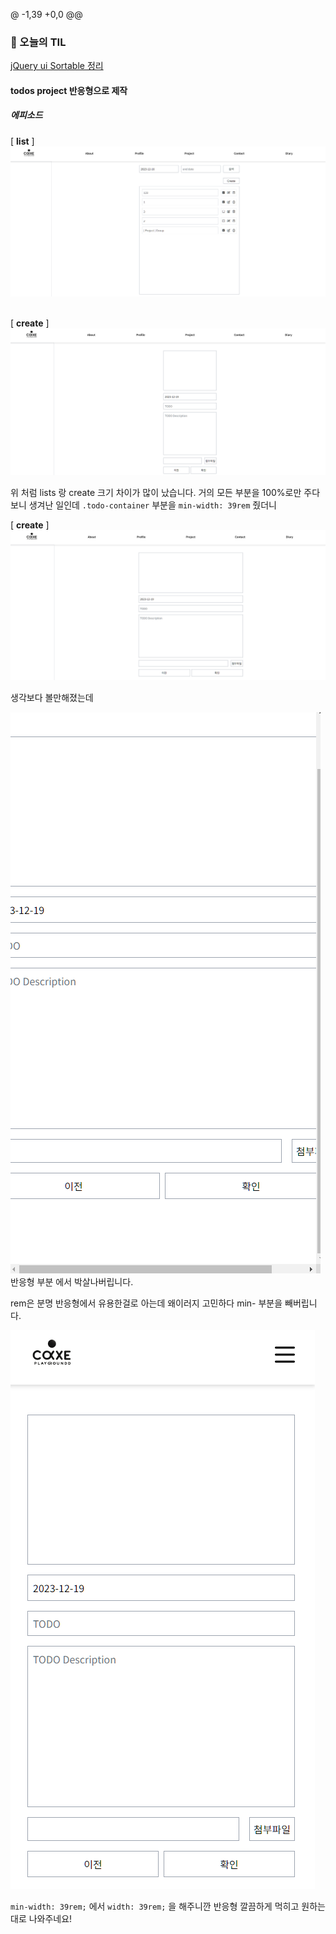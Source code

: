 @ -1,39 +0,0 @@
### 🐥 오늘의 TIL

[ jQuery ui Sortable 정리 ](https://github.com/GangOn0215/dev-til/blob/4886a5d4340bed6229f05e98a64778223cfc954d/DEV/Backend/Framework/Laravel/image-upload.md)


#### todos project 반응형으로 제작

##### 에피소드

[ **list** ]
![Alt text](../../../dev/assets/images/20231219/todos-1.png)
<br><br>

[ **create** ]
![Alt text](../../../dev/assets/images/20231219/1-1.png)

위 처럼 lists 랑 create 크기 차이가 많이 났습니다.
거의 모든 부분을 100%로만 주다보니 생겨난 일인데 `.todo-container` 부분을 `min-width: 39rem` 줬더니

[ **create** ]
![Alt text](../../../dev/assets/images/20231219/1-2.png)

생각보다 볼만해졌는데 

![Alt text](../../../dev/assets/images/20231219/1-3.png)
반응형 부분 에서 박살나버립니다.

rem은 분명 반응형에서 유용한걸로 아는데 왜이러지 고민하다 min- 부분을 빼버립니다.

![Alt text](../../../dev/assets/images/20231219/1-4.png)

`min-width: 39rem;` 에서 `width: 39rem;` 을 해주니깐 반응형 깔끔하게 먹히고 원하는대로 나와주네요!